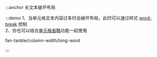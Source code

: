 :::anchor 长文本破坏布局

:::demo 1、当单元格文本内容过多时会破坏布局，此时可以通过样式 [word-break](https://developer.mozilla.org/zh-CN/docs/Web/CSS/word-break) 控制<br>2、你也可以结合[单元格省略](#/zh/doc/table/cell-ellipsis)功能一起使用

fan-tanble/column-width/long-word

:::
